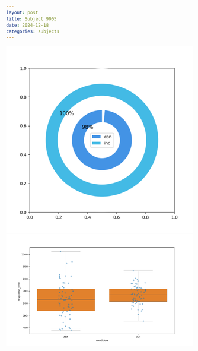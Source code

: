 ```yaml
---
layout: post
title: Subject 9005
date: 2024-12-18
categories: subjects
---
```


![](data/9005/run-1/9005_accuracy_by_condition.png)
![](data/9005/run-1/9005_rt.png)
